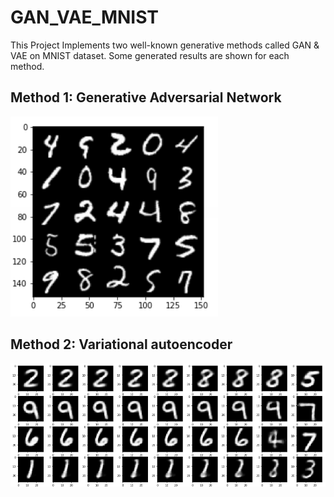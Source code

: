 # GAN_VAE_MNIST

This Project Implements two well-known generative methods called GAN & VAE on MNIST dataset. Some generated results are shown for each method.

## Method 1: Generative Adversarial Network

![GAN Results](GAN.png)


## Method 2: Variational autoencoder

![VAE Results](VAE.png)


